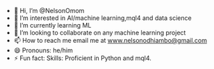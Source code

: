 - 👋 Hi, I’m @NelsonOmom
- 👀 I’m interested in AI/machine learning,mql4 and data science 
- 🌱 I’m currently learning ML
- 💞️ I’m looking to collaborate on any machine learning project
- 📫 How to reach me email me at www.nelsonodhiambo@gmail.com
- 😄 Pronouns: he/him
- ⚡ Fun fact: Skills: Proficient in Python and  mql4.

<!---
NelsonOmom/NelsonOmom is a ✨ special ✨ repository because its `README.md` (this file) appears on your GitHub profile.
You can click the Preview link to take a look at your changes.
--->
